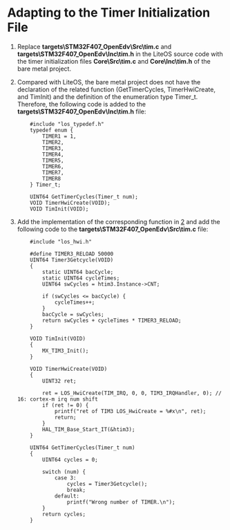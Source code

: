 # Adapting to the Timer Initialization File<a name="EN-US_TOPIC_0319337940"></a>

1.  Replace  **targets\\STM32F407\_OpenEdv\\Src\\tim.c**  and  **targets\\STM32F407\_OpenEdv\\Inc\\tim.h**  in the LiteOS source code with the timer initialization files  **Core\\Src\\tim.c**  and  **Core\\Inc\\tim.h**  of the bare metal project.
2.  <a name="li7771155672316"></a>Compared with LiteOS, the bare metal project does not have the declaration of the related function \(GetTimerCycles, TimerHwiCreate, and TimInit\) and the definition of the enumeration type Timer\_t. Therefore, the following code is added to the  **targets\\STM32F407\_OpenEdv\\Inc\\tim.h**  file:

    ```
        #include "los_typedef.h"
        typedef enum {
            TIMER1 = 1,
            TIMER2,
            TIMER3,
            TIMER4,
            TIMER5,
            TIMER6,
            TIMER7,
            TIMER8
        } Timer_t;
    
        UINT64 GetTimerCycles(Timer_t num);
        VOID TimerHwiCreate(VOID);
        VOID TimInit(VOID);
    ```

3.  Add the implementation of the corresponding function in  [2](#li7771155672316)  and add the following code to the  **targets\\STM32F407\_OpenEdv\\Src\\tim.c**  file:

    ```
        #include "los_hwi.h"
    
        #define TIMER3_RELOAD 50000
        UINT64 Timer3Getcycle(VOID)
        {
            static UINT64 bacCycle;
            static UINT64 cycleTimes;
            UINT64 swCycles = htim3.Instance->CNT;
    
            if (swCycles <= bacCycle) {
                cycleTimes++;
            }
            bacCycle = swCycles;
            return swCycles + cycleTimes * TIMER3_RELOAD;
        }
    
        VOID TimInit(VOID)
        {
            MX_TIM3_Init();
        }
    
        VOID TimerHwiCreate(VOID)
        {
            UINT32 ret;
    
            ret = LOS_HwiCreate(TIM_IRQ, 0, 0, TIM3_IRQHandler, 0); // 16: cortex-m irq num shift
            if (ret != 0) {
                printf("ret of TIM3 LOS_HwiCreate = %#x\n", ret);
                return;
            }
            HAL_TIM_Base_Start_IT(&htim3);
        }
    
        UINT64 GetTimerCycles(Timer_t num)
        {
            UINT64 cycles = 0;
    
            switch (num) {
                case 3:
                    cycles = Timer3Getcycle();
                    break;
                default:
                    printf("Wrong number of TIMER.\n");
            }
            return cycles;
        }
    ```


